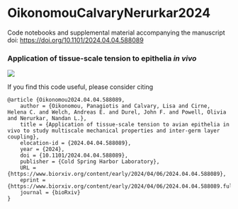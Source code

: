 # OikonomouCalvaryNerurkar2024

Code notebooks and supplemental material accompanying the manuscript doi: https://doi.org/10.1101/2024.04.04.588089 


### Application of tissue-scale tension to epithelia _in vivo_
![]([https://github.com/PanosOik/OikonomouCirneNerurkar2023/blob/main/mrna_protein.gif](https://github.com/eigenP/OikonomouCalvaryNerurkar2024/blob/main/Supplemental%20Material/S3.gif))


If you find this code useful, please consider citing

```
@article {Oikonomou2024.04.04.588089,
	author = {Oikonomou, Panagiotis and Calvary, Lisa and Cirne, Helena C. and Welch, Andreas E. and Durel, John F. and Powell, Olivia and Nerurkar, Nandan L.},
	title = {Application of tissue-scale tension to avian epithelia in vivo to study multiscale mechanical properties and inter-germ layer coupling},
	elocation-id = {2024.04.04.588089},
	year = {2024},
	doi = {10.1101/2024.04.04.588089},
	publisher = {Cold Spring Harbor Laboratory},
	URL = {https://www.biorxiv.org/content/early/2024/04/06/2024.04.04.588089},
	eprint = {https://www.biorxiv.org/content/early/2024/04/06/2024.04.04.588089.full.pdf},
	journal = {bioRxiv}
}
```
